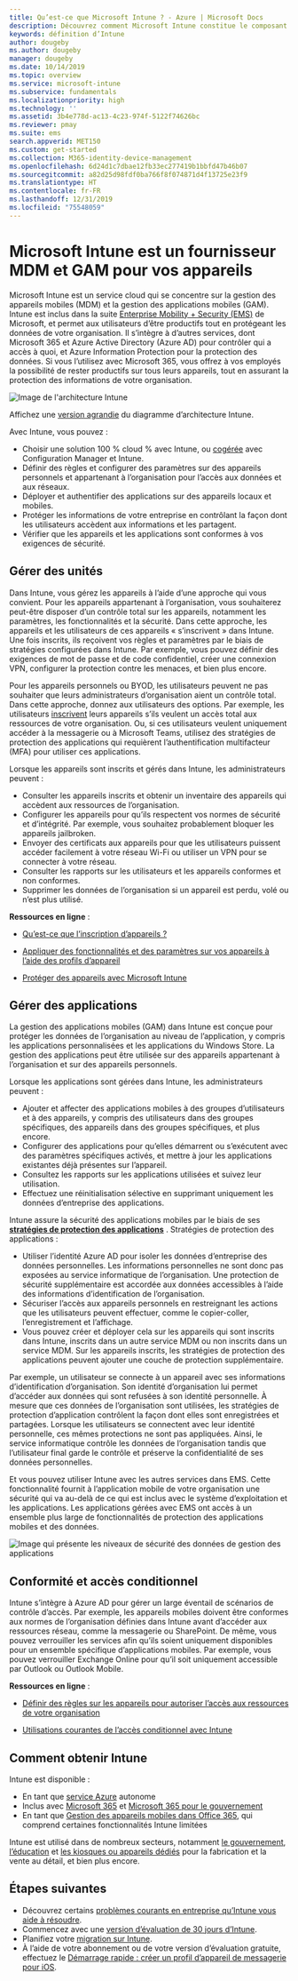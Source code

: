 ```yaml
---
title: Qu’est-ce que Microsoft Intune ? - Azure | Microsoft Docs
description: Découvrez comment Microsoft Intune constitue le composant de gestion des appareils mobiles (MDM) et de gestion des applications mobiles (MAM) de la solution Enterprise Mobility + Security, et comment il permet de protéger les données de l’entreprise.
keywords: définition d’Intune
author: dougeby
ms.author: dougeby
manager: dougeby
ms.date: 10/14/2019
ms.topic: overview
ms.service: microsoft-intune
ms.subservice: fundamentals
ms.localizationpriority: high
ms.technology: ''
ms.assetid: 3b4e778d-ac13-4c23-974f-5122f74626bc
ms.reviewer: pmay
ms.suite: ems
search.appverid: MET150
ms.custom: get-started
ms.collection: M365-identity-device-management
ms.openlocfilehash: 6d24d1c7dbae12fb33ec277419b1bbfd47b46b07
ms.sourcegitcommit: a82d25d98fdf0ba766f8f074871d4f13725e23f9
ms.translationtype: HT
ms.contentlocale: fr-FR
ms.lasthandoff: 12/31/2019
ms.locfileid: "75548059"
---
```

# <a name="microsoft-intune-is-an-mdm-and-mam-provider-for-your-devices"></a>Microsoft Intune est un fournisseur MDM et GAM pour vos appareils

Microsoft Intune est un service cloud qui se concentre sur la gestion des appareils mobiles (MDM) et la gestion des applications mobiles (GAM). Intune est inclus dans la suite [Enterprise Mobility + Security (EMS)](https://www.microsoft.com/microsoft-365/enterprise-mobility-security) de Microsoft, et permet aux utilisateurs d’être productifs tout en protégeant les données de votre organisation. Il s’intègre à d’autres services, dont Microsoft 365 et Azure Active Directory (Azure AD) pour contrôler qui a accès à quoi, et Azure Information Protection pour la protection des données. Si vous l’utilisez avec Microsoft 365, vous offrez à vos employés la possibilité de rester productifs sur tous leurs appareils, tout en assurant la protection des informations de votre organisation.

![Image de l'architecture Intune](./media/what-is-intune/intunearch_sm.png)

Affichez une [version agrandie](./media/what-is-intune/intunearchitecture.svg) du diagramme d’architecture Intune.

Avec Intune, vous pouvez :

- Choisir une solution 100 % cloud % avec Intune, ou [cogérée](https://docs.microsoft.com/configmgr/comanage/overview) avec Configuration Manager et Intune.
- Définir des règles et configurer des paramètres sur des appareils personnels et appartenant à l’organisation pour l’accès aux données et aux réseaux.
- Déployer et authentifier des applications sur des appareils locaux et mobiles.
- Protéger les informations de votre entreprise en contrôlant la façon dont les utilisateurs accèdent aux informations et les partagent.
- Vérifier que les appareils et les applications sont conformes à vos exigences de sécurité.

## <a name="manage-devices"></a>Gérer des unités

Dans Intune, vous gérez les appareils à l’aide d’une approche qui vous convient. Pour les appareils appartenant à l’organisation, vous souhaiterez peut-être disposer d’un contrôle total sur les appareils, notamment les paramètres, les fonctionnalités et la sécurité. Dans cette approche, les appareils et les utilisateurs de ces appareils « s’inscrivent » dans Intune. Une fois inscrits, ils reçoivent vos règles et paramètres par le biais de stratégies configurées dans Intune. Par exemple, vous pouvez définir des exigences de mot de passe et de code confidentiel, créer une connexion VPN, configurer la protection contre les menaces, et bien plus encore.

Pour les appareils personnels ou BYOD, les utilisateurs peuvent ne pas souhaiter que leurs administrateurs d’organisation aient un contrôle total. Dans cette approche, donnez aux utilisateurs des options. Par exemple, les utilisateurs [inscrivent](../enrollment/device-enrollment.md) leurs appareils s’ils veulent un accès total aux ressources de votre organisation. Ou, si ces utilisateurs veulent uniquement accéder à la messagerie ou à Microsoft Teams, utilisez des stratégies de protection des applications qui requièrent l’authentification multifacteur (MFA) pour utiliser ces applications.

Lorsque les appareils sont inscrits et gérés dans Intune, les administrateurs peuvent :

- Consulter les appareils inscrits et obtenir un inventaire des appareils qui accèdent aux ressources de l’organisation.
- Configurer les appareils pour qu’ils respectent vos normes de sécurité et d’intégrité. Par exemple, vous souhaitez probablement bloquer les appareils jailbroken.
- Envoyer des certificats aux appareils pour que les utilisateurs puissent accéder facilement à votre réseau Wi-Fi ou utiliser un VPN pour se connecter à votre réseau.
- Consulter les rapports sur les utilisateurs et les appareils conformes et non conformes.
- Supprimer les données de l’organisation si un appareil est perdu, volé ou n’est plus utilisé.

**Ressources en ligne** :

- [Qu’est-ce que l’inscription d’appareils ?](../enrollment/device-enrollment.md)

- [Appliquer des fonctionnalités et des paramètres sur vos appareils à l’aide des profils d’appareil](../configuration/device-profiles.md)

- [Protéger des appareils avec Microsoft Intune](../protect/device-protect.md)

## <a name="manage-apps"></a>Gérer des applications

La gestion des applications mobiles (GAM) dans Intune est conçue pour protéger les données de l’organisation au niveau de l’application, y compris les applications personnalisées et les applications du Windows Store. La gestion des applications peut être utilisée sur des appareils appartenant à l’organisation et sur des appareils personnels.

Lorsque les applications sont gérées dans Intune, les administrateurs peuvent :

- Ajouter et affecter des applications mobiles à des groupes d’utilisateurs et à des appareils, y compris des utilisateurs dans des groupes spécifiques, des appareils dans des groupes spécifiques, et plus encore.
- Configurer des applications pour qu’elles démarrent ou s’exécutent avec des paramètres spécifiques activés, et mettre à jour les applications existantes déjà présentes sur l’appareil.
- Consultez les rapports sur les applications utilisées et suivez leur utilisation.
- Effectuez une réinitialisation sélective en supprimant uniquement les données d’entreprise des applications.

Intune assure la sécurité des applications mobiles par le biais de ses **[stratégies de protection des applications](../apps/app-protection-policy.md)** . Stratégies de protection des applications :

- Utiliser l’identité Azure AD pour isoler les données d’entreprise des données personnelles. Les informations personnelles ne sont donc pas exposées au service informatique de l’organisation. Une protection de sécurité supplémentaire est accordée aux données accessibles à l’aide des informations d’identification de l’organisation.
- Sécuriser l’accès aux appareils personnels en restreignant les actions que les utilisateurs peuvent effectuer, comme le copier-coller, l’enregistrement et l’affichage.
- Vous pouvez créer et déployer cela sur les appareils qui sont inscrits dans Intune, inscrits dans un autre service MDM ou non inscrits dans un service MDM. Sur les appareils inscrits, les stratégies de protection des applications peuvent ajouter une couche de protection supplémentaire.

Par exemple, un utilisateur se connecte à un appareil avec ses informations d’identification d’organisation. Son identité d’organisation lui permet d’accéder aux données qui sont refusées à son identité personnelle. À mesure que ces données de l’organisation sont utilisées, les stratégies de protection d’application contrôlent la façon dont elles sont enregistrées et partagées. Lorsque les utilisateurs se connectent avec leur identité personnelle, ces mêmes protections ne sont pas appliquées. Ainsi, le service informatique contrôle les données de l’organisation tandis que l’utilisateur final garde le contrôle et préserve la confidentialité de ses données personnelles.

Et vous pouvez utiliser Intune avec les autres services dans EMS. Cette fonctionnalité fournit à l’application mobile de votre organisation une sécurité qui va au-delà de ce qui est inclus avec le système d’exploitation et les applications. Les applications gérées avec EMS ont accès à un ensemble plus large de fonctionnalités de protection des applications mobiles et des données.

![Image qui présente les niveaux de sécurité des données de gestion des applications](./media/what-is-intune/managing-mobile-apps.png)

## <a name="compliance-and-conditional-access"></a>Conformité et accès conditionnel

Intune s’intègre à Azure AD pour gérer un large éventail de scénarios de contrôle d’accès. Par exemple, les appareils mobiles doivent être conformes aux normes de l’organisation définies dans Intune avant d’accéder aux ressources réseau, comme la messagerie ou SharePoint. De même, vous pouvez verrouiller les services afin qu’ils soient uniquement disponibles pour un ensemble spécifique d’applications mobiles. Par exemple, vous pouvez verrouiller Exchange Online pour qu’il soit uniquement accessible par Outlook ou Outlook Mobile.

**Ressources en ligne** :

- [Définir des règles sur les appareils pour autoriser l’accès aux ressources de votre organisation](../protect/device-compliance-get-started.md)

- [Utilisations courantes de l’accès conditionnel avec Intune](../protect/conditional-access-intune-common-ways-use.md)

## <a name="how-to-get-intune"></a>Comment obtenir Intune

Intune est disponible :

- En tant que [service Azure](https://go.microsoft.com/fwlink/?linkid=2090973) autonome
- Inclus avec [Microsoft 365](https://www.microsoft.com/microsoft-365/enterprise-mobility-security/microsoft-intune) et [Microsoft 365 pour le gouvernement](https://www.microsoft.com/microsoft-365/government)
- En tant que [Gestion des appareils mobiles dans Office 365](https://support.office.com/article/choose-between-mdm-for-office-365-and-microsoft-intune-c93d9ab9-efb2-4349-9b93-30c30562ee22), qui comprend certaines fonctionnalités Intune limitées

Intune est utilisé dans de nombreux secteurs, notamment [le gouvernement](https://docs.microsoft.com/enterprise-mobility-security/solutions/ems-govt-service-description), [l’éducation](https://www.microsoft.com/en-us/education/intune) et [les kiosques ou appareils dédiés](../configuration/kiosk-settings.md) pour la fabrication et la vente au détail, et bien plus encore.

## <a name="next-steps"></a>Étapes suivantes

- Découvrez certains [problèmes courants en entreprise qu’Intune vous aide à résoudre](https://docs.microsoft.com/intune/common-scenarios).
- Commencez avec une [version d’évaluation de 30 jours d’Intune](free-trial-sign-up.md).
- Planifiez votre [migration sur Intune](migration-guide.md).
- À l’aide de votre abonnement ou de votre version d’évaluation gratuite, effectuez le [Démarrage rapide : créer un profil d’appareil de messagerie pour iOS](../configuration/quickstart-email-profile.md).
